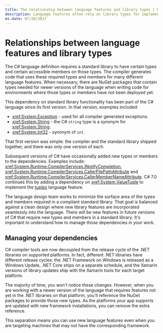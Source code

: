 ```yaml
---
title: The relationship between language features and library types | Microsoft Docs
description: Language features often rely on library types for implementation. Understand that relationship.
ms.date: 07/20/2017
---
```


# Relationships between language features and library types

The C# language definition requires a standard library to have certain
types and certain accessible members on those types. The compiler generates
code that uses these required types and members for many different language
features. When necessary, there are NuGet packages that contain types
needed for newer versions of the language when writing code for environments
where those types or members have not been deployed yet.

This dependency on standard library functionality has been part of the
C# language since its first version. In that version, examples included:

* <xref:System.Exception> - used for all compiler generated exceptions.
* <xref:System.String> - the C# `string` type is a synonym for <xref:System.String>.
* <xref:System.Int32> - synonym of `int`.

That first
version was simple: the compiler and the standard library shipped together,
and there was only one version of each.

Subsequent versions of C# have occasionally added new types or members to
the dependencies. Examples include: <xref:System.Runtime.CompilerServices.INotifyCompletion>,
<xref:System.Runtime.CompilerServices.CallerFilePathAttribute> and
<xref:System.Runtime.CompilerServices.CallerMemberNameAttribute>. C# 7.0 continues this by adding a dependency on <xref:System.ValueTuple> to
implement the [tuples](../tuples.md) language feature.

The language design team works to minimize the surface area of the types
and members required in a compliant standard library. That goal is balanced
against a clean design where new library features are incorporated seamlessly
into the language. There will be new features in future versions of C# that
require new types and members in a standard library. It's important to understand
how to manage those dependencies in your work.

## Managing your dependencies

C# compiler tools are now decoupled from the release cycle of the .NET libraries
on supported platforms. In fact, different .NET libraries have different release
cycles: the .NET Framework on Windows is released as a Windows Update, .NET Core ships on
a separate schedule, and the Xamarin versions of library updates ship with the Xamarin tools
for each target platform.

The majority of time, you won't notice these changes. However, when you are working
with a newer version of the language that requires features not yet in the .NET libraries
on that platform, you'll reference the NuGet packages to provide those new types.
As the platforms your app supports are updated with new framework installations,
you can remove the extra reference.

This separation means you can use new language features even when you are targeting
machines that may not have the corresponding framework.
